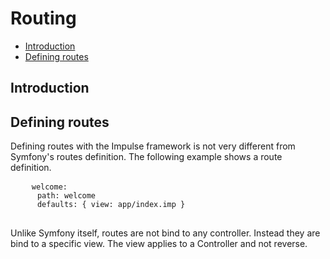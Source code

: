<h1 class="doc-title">Routing</h1>

- [Introduction](#introduction)
- [Defining routes](#defining_routes)

<a name="introduction"></a>
## Introduction

<a name="defining_routes"></a>
## Defining routes

Defining routes with the Impulse framework is not very different from Symfony's routes definition. The following example shows a route definition.

<div>
  <div class="code-header">
    <div class="container-fluid">
        <div class="row">
            <div class="button red" />
          	<div class="button yellow" />
          	<div class="button green" />
        </div>
    </div>
  </div>
  <pre class="code-white line-numbers language-yaml">
  	<code class="language-yaml">welcome:
      path: welcome
      defaults: { view: app/index.imp }</code>
  </pre>
</div>

Unlike Symfony itself, routes are not bind to any controller. Instead they are bind to a specific view. The view applies to a Controller and not reverse.
